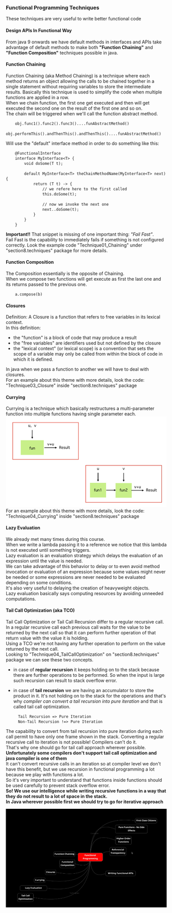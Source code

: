 ### Functional Programming Techniques
These techniques are very useful to write better functional code

#### Design APIs In Functional Way
From java 9 onwards we have default methods in interfaces and APIs take advantage of default methods to make both **"Function Chaining"** and **"Function Composition"** techniques possible in java.

#### Function Chaining
Function Chaining (aka Method Chaining) is a technique where each method returns an object allowing the calls to be chained together in a single statement without requiring variables to store the intermediate results.
Basically this technique is used to simplify the code when multiple functions are applied in a row.  
When we chain function, the first one get executed and then will get executed the second one on the result of the first one and so on.  
The chain will be triggered when we'll call the function abstract method.

        obj.func1().func2().func3()....funAbstractMethod()
        obj.performThis().andThenThis().andThenThis()....funAbstractMethod()

Will use the "default" interface method in order to do something like this:

        @FunctionalInterface
        interface MyInterface<T> {
            void doSome(T t);

            default MyInterface<T> theChainMethodName(MyInterface<T> next) {
                return (T t) -> {
                    // we refere here to the first called 
                    this.doSome(t);

                    // now we invoke the next one
                    next..doSome(t);
                }
            }
        }

**Important!!** That snippet is missing of one important thing: *"Fail Fast"*.  
Fail Fast is the capability to immediately fails if something is not configured correctly.
Look the example code "Technique01_Chaining" under "section8.techniques" package for more details.

#### Function Composition
The Composition essentially is the opposite of Chaining.  
When we compose two functions will get execute as first the last one and its returns passed to the previous one.

        a.compose(b)

#### Closures
Definition: A Closure is a function that refers to free variables in its lexical context.  
In this definition:
- the "function" is a block of code that may produce a result
- the "free variables" are identifiers used but not defined by the closure
- the "lexical context" (or lexical scope) is a convention that sets the scope of a variable may only be called from within the block of code in which it is defined.

In java when we pass a function to another we will have to deal with closures.  
For an example about this theme with more details, look the code: "Technique03_Closure" inside "section8.techniques" package

#### Currying
Currying is a technique which basically restructures a multi-parameter function into multiple functions having single parameter each.
![image info](./imgs/Screenshot_20240726_161417.png "Currying")
For an example about this theme with more details, look the code: "Technique04_Currying" inside "section8.techniques" package

#### Lazy Evaluation
We already met many times during this course.  
When we write a lambda passing it to a reference we notice that this lambda is not executed until something triggers.  
Lazy evaluation is an evaluation strategy which delays the evaluation of an expression until the value is needed.  
We can take advantage of this behavior to delay or to even avoid method invocation or evaluation of an expression because some values might never be needed or some expressions are never needed to be evaluated depending on some conditions.  
It's also very useful to delaying the creation of heavyweight objects.  
Lazy evaluation basically says computing resources by avoiding unneeded computations.

#### Tail Call Optimization (aka TCO)
Tail Call Optimization or Tail Call Recursion differ to a regular recursive call.  
In a regular recursive call each previous call waits for the value to be returned by the next call so that it can perform further operation of that return value with the value it is holding.  
Using a TCO we're not having any further operation to perform on the value returned by the next call.  
Looking to "Technique04_TailCallOptimization" on "section8.techniques" package we can see these two concepts.
- in case of **regular recursion** it keeps holding on to the stack because there are further operations to be performed.
  So when the input is large such recursion can result to stack overflow error.
- in case of **tail recursion** we are having an accumulator to store the product in it.
  It's not holding on to the stack for the operations and that's why *compiler can convert a tail recursion into pure iteration* and that is called tail call optimization.

        Tail Recursion => Pure Iteration
        Non-Tail Recursion !=> Pure Iteration

The capability to convert from tail recursion into pure iteration during each call permit to have only one frame shown in the stack.
Converting a regular recursive call to iteration is not possible! Compilers can't do it.  
That's why one should go for tail call approach wherever possible.  
**Unfortunately some compilers don't support tail call optimization and java compiler is one of them**  
It can't convert recursive calls in an iteration so at compiler level we don't have this benefit, but we use recursion in functional programming a lot because we play with functions a lot.  
So it's very important to understand that functions inside functions should be used carefully to prevent stack overflow error.  
**So! We use our intelligence while writing recursive functions in a way that they do not result to a lot of space in the stack.  
In Java wherever possible first we should try to go for iterative approach**


![image info](./imgs/Screenshot_20240729_123534.png "Section Mind Map")